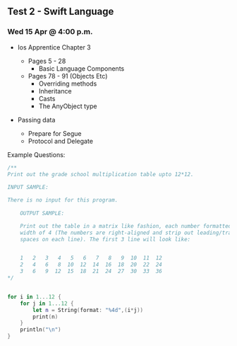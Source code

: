 ## Test 2 - Swift Language 
### Wed 15 Apr @ 4:00 p.m.

- Ios Apprentice Chapter 3 
    - Pages 5 - 28
        - Basic Language Components 
    - Pages 78 - 91 (Objects Etc)
        - Overriding methods
        - Inheritance
        - Casts
        - The AnyObject type
        
- Passing data 
    - Prepare for Segue
    - Protocol and Delegate

Example Questions:

```swift
/**
Print out the grade school multiplication table upto 12*12.
    
INPUT SAMPLE:

There is no input for this program.
    
    OUTPUT SAMPLE:

    Print out the table in a matrix like fashion, each number formatted to a 
    width of 4 (The numbers are right-aligned and strip out leading/trailing 
    spaces on each line). The first 3 line will look like:


    1   2   3   4   5   6   7   8   9  10  11  12
    2   4   6   8  10  12  14  16  18  20  22  24
    3   6   9  12  15  18  21  24  27  30  33  36
*/


for i in 1...12 {
    for j in 1...12 {
        let n = String(format: "%4d",(i*j))
        print(n)
    }
    println("\n")
}
```
